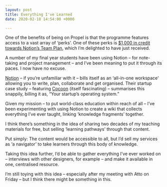 ```yaml
---
layout: post
title: Everything I've Learned
date: 2020-02-18 14:54:00 +0000

---
```

One of the benefits of being on Propel is that the programme features access to a vast array of ‘perks’. One of these perks is [$1,000 in credit towards Notion’s Team Plan](https://www.notion.so/startups), which I’m delighted to have just received.

A number of my final year students have been using Notion – for note-taking and project management – and I’ve been meaning to put it through its paces. I now have no excuse.

[Notion](https://www.notion.so/product) – if you’re unfamiliar with it – bills itself as an ‘all-in-one workspace’ allowing you to write, plan, collaborate and get organised. Their startup case study – featuring [Cocoon](https://www.ourcocoon.com/) (itself fascinating) – summarises this snappily, billing it as, “Your startup’s operating system.”

Given my mission – to put world-class education within reach of all – I’ve been experimenting with using Notion to create a wiki that collects everything I’ve ever taught, linking ‘knowledge fragments’ together.

I think there’s something in the idea of sharing two decades of my teaching materials for free, but selling ‘learning pathways’ through that content.

Put simply: The content would be accessible to all, but I’d sell my services as ‘a navigator’ to take learners through this body of knowledge.

Taking this idea further, I’d be able to gather everything I’ve ever worked on – interviews with other designers, for example – and make it available in one, centralised resource.

I’m still toying with this idea – especially after my meeting with Atto on Friday – but I think there might be something in this.